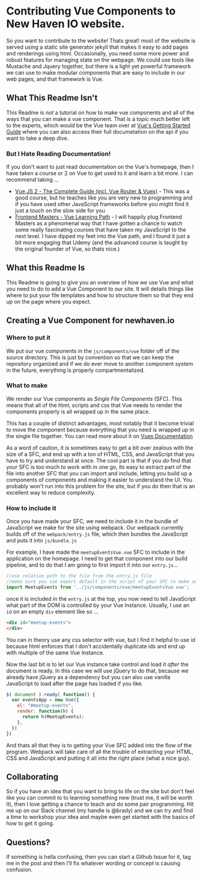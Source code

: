 # Contributing Vue Components to New Haven IO website.

So you want to contribute to the website! Thats great! most of the website is served using a static site generator jekyll that makes it easy to add pages and renderings using html. Occasionally, you need some more power and robust features for managing state on the webpage. We could use tools like Mustache and Jquery together, but there is a light yet powerful framework we can use to make modular components that are easy to include in our web pages, and that framework is Vue.

## What This Readme Isn't

This Readme is _not_ a tutorial on how to make vue components and all of the ways that you can make a vue component. That is a topic much better left to the experts, which would be the Vue team over at [Vue's Getting Started Guide](https://vuejs.org/v2/guide/) where you can also access their full documetation on the api if you want to take a deep dive.

### But I Hate Reading Documentation!

If you don't want to just read documentation on the Vue's homepage, then I have taken a course or 2 on Vue to get used to it and learn a bit more. I can recommend taking ...

* [Vue JS 2 - The Complete Guide (incl. Vue Router & Vuex)](https://www.udemy.com/vuejs-2-the-complete-guide/) - This was a good course, but he teaches like you are very new to programming and if you have used other JavaScript frameworks before you might find it just a touch on the slow side for you
* [Frontend Masters - Vue Learning Path](https://frontendmasters.com/learn/vue/) - I will happily plug Frontend Masters as a phenomenal way that I have gotten a chance to watch some really fascinating courses that have taken my JavaScript to the next level. I have dipped my feet into the Vue path, and I found it just a bit more engaging that Udemy (and the advanced course is taught by the original founder of Vue, so thats nice.)

## What this Readme Is

This Readme is going to give you an overview of how _we_ use Vue and what you need to do to add a Vue Component to our site. It will details things like where to put your file templates and how to structure them so that they end up on the page where you expect.

## Creating a Vue Component for newhaven.io

### Where to put it

We put our vue components in the `js/components/vue` folder off of the source directory. This is just by convention so that we can keep the repository organized and if we do ever move to another component system in the future, everything is properly compartmentalized.

### What to make

We render our Vue components as _Single_ _File_ _Components_ (SFC). This means that all of the html, scripts and css that Vue needs to render the components properly is all wrapped up in the same place.

This has a couple of distinct advantages, most notably that it become trivial to move the component because everything that you need is wrapped up in the single file together. You can read more about it on [Vues Documentation](https://vuejs.org/v2/guide/single-file-components.html)

As a word of caution, it is sometimes easy to get a bit over zealous with the size of a SFC, and end up with a ton of HTML, CSS, and JavaScript that you have to try and understand at once. The cool part is that if you _do_ find that your SFC is too much to work with in one go, its easy to extract part of the file into another SFC that you can import and include, letting you build up a components of components and making it easier to understand the UI. You probably won't run into this problem for the site, but if you do then that is an excellent way to reduce complexity.

### How to include it

Once you have made your SFC, we need to include it in the bundle of JavaScript we make for the site using webpack. Our webpack currently builds off of the `webpack/entry.js` file, which then bundles the JavaScript and puts it into `js/bundle.js`

For example, I have made the `meetupEventsVue.vue` SFC to include in the application on the homepage. I need to get that component into our build pipeline, and to do that I am going to first import it into our `entry.js`...

```javascript
//use relative path to the file from the entry.js file
//make sure you use export default in the script of your SFC to make an export
import MeetupEvents from '../js/components/vue/meetupEventsVue.vue';
```
once it is included in the `entry.js` at the top, you now need to tell JavaScript what part of the DOM is controlled by your Vue Instance. Usually, I use an `id` on an empty `div` element like so ...

```html
<div id="meetup-events">
</div>
```

You can in theory use any css selector with vue, but I find it helpful to use id because html enforces that I don't accidentally duplicate ids and end up with multiple of the same Vue Instance.

Now the last bit is to let our Vue instance take control and load it _after_ the document is ready. In this case we will use jQuery to do that, because we already have jQuery as a dependency but you can also use vanilla JavaScript to load after the page has loaded if you like.

```javascript
$( document ).ready( function() {
  var eventsApp = new Vue({
    el: "#meetup-events",
    render: function(h) {
      return h(MeetupEvents);
    },
  })
})
```

And thats all that they is to getting your Vue SFC added into the flow of the program. Webpack will take care of all the trouble of extracting your HTML, CSS and JavaScript and putting it all into the right place (what a nice guy).

## Collaborating

So if you have an idea that you want to bring to life on the site but don't feel like you can commit to to learning something new (trust me, it will be worth it), then I love getting a chance to teach and do some pair programming. Hit me up on our Slack channel (my handle is @brady) and we can try and find a time to workshop your idea and maybe even get started with the basics of how to get it going.

## Questions?

If something is hella confusing, then you can start a Github Issue for it, tag me in the post and then I'll fix whatever wording or concept is causing confusion.
